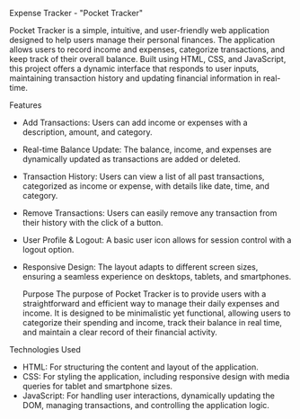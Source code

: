 Expense Tracker - "Pocket Tracker"

Pocket Tracker is a simple, intuitive, and user-friendly web application designed to help users manage their personal finances. The application allows users to record income and expenses, categorize transactions, and keep track of their overall balance. Built using HTML, CSS, and JavaScript, this project offers a dynamic interface that responds to user inputs, maintaining transaction history and updating financial information in real-time.

Features
- Add Transactions: Users can add income or expenses with a description, amount, and category.
- Real-time Balance Update: The balance, income, and expenses are dynamically updated as transactions are added or deleted.
- Transaction History: Users can view a list of all past transactions, categorized as income or expense, with details like date, time, and category.
- Remove Transactions: Users can easily remove any transaction from their history with the click of a button.
- User Profile & Logout: A basic user icon allows for session control with a logout option.
- Responsive Design: The layout adapts to different screen sizes, ensuring a seamless experience on desktops, tablets, and smartphones.

  Purpose
The purpose of Pocket Tracker is to provide users with a straightforward and efficient way to manage their daily expenses and income. It is designed to be minimalistic yet functional, allowing users to categorize their spending and income, track their balance in real time, and maintain a clear record of their financial activity.

Technologies Used
- HTML: For structuring the content and layout of the application.
- CSS: For styling the application, including responsive design with media queries for tablet and smartphone sizes.
- JavaScript: For handling user interactions, dynamically updating the DOM, managing transactions, and controlling the application logic.
